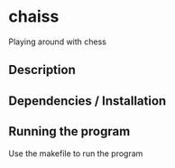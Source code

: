 # chaiss
Playing around with chess 

## Description

## Dependencies / Installation

## Running the program
Use the makefile to run the program

